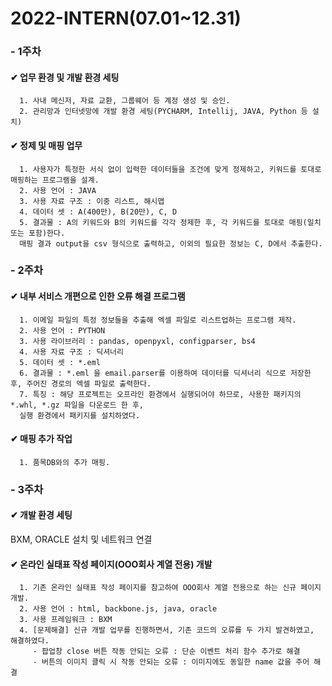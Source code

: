 # 2022-INTERN(07.01~12.31)

<h3><b>- 1주차</b></h3>   

####  ✔ 업무 환경 및 개발 환경 세팅
      1. 사내 메신저, 자료 교환, 그룹웨어 등 계정 생성 및 승인.
      2. 관리망과 인터넷망에 개발 환경 세팅(PYCHARM, Intellij, JAVA, Python 등 설치)

####  ✔ 정제 및 매핑 업무
      1. 사용자가 특정한 서식 없이 입력한 데이터들을 조건에 맞게 정제하고, 키워드를 토대로 매핑하는 프로그램을 설계.
      2. 사용 언어 : JAVA
      3. 사용 자료 구조 : 이중 리스트, 해시맵
      4. 데이터 셋 : A(400만), B(20만), C, D
      5. 결과물 : A의 키워드와 B의 키워드를 각각 정제한 후, 각 키워드를 토대로 매핑(일치 또는 포함)한다. 
      매핑 결과 output을 csv 형식으로 출력하고, 이외의 필요한 정보는 C, D에서 추출한다.

<h3><b>- 2주차</b></h3> 

 #### ✔ 내부 서비스 개편으로 인한 오류 해결 프로그램
      1. 이메일 파일의 특정 정보들을 추출해 엑셀 파일로 리스트업하는 프로그램 제작.
      2. 사용 언어 : PYTHON
      3. 사용 라이브러리 : pandas, openpyxl, configparser, bs4
      4. 사용 자료 구조 : 딕셔너리
      5. 데이터 셋 : *.eml
      6. 결과물 : *.eml 을 email.parser를 이용하여 데이터를 딕셔너리 식으로 저장한 후, 주어진 경로의 엑셀 파일로 출력한다.
      7. 특징 : 해당 프로젝트는 오프라인 환경에서 실행되어야 하므로, 사용한 패키지의 *.whl, *.gz 파일을 다운로드 한 후, 
      실행 환경에서 패키지를 설치하였다.

 #### ✔ 매핑 추가 작업
      1. 품목DB와의 추가 매핑.

<h3><b>- 3주차</b></h3> 

 #### ✔ 개발 환경 세팅
 BXM, ORACLE 설치 및 네트워크 연결
 
 #### ✔ 온라인 실태표 작성 페이지(OOO회사 계열 전용) 개발
      1. 기존 온라인 실태표 작성 페이지를 참고하여 OOO회사 계열 전용으로 하는 신규 페이지 개발.
      2. 사용 언어 : html, backbone.js, java, oracle
      3. 사용 프레임워크 : BXM
      4. [문제해결] 신규 개발 업무를 진행하면서, 기존 코드의 오류를 두 가지 발견하였고, 해결하였다.
         - 팝업창 close 버튼 작동 안되는 오류 : 단순 이벤트 처리 함수 추가로 해결
         - 버튼의 이미지 클릭 시 작동 안되는 오류 : 이미지에도 동일한 name 값을 주어 해결
